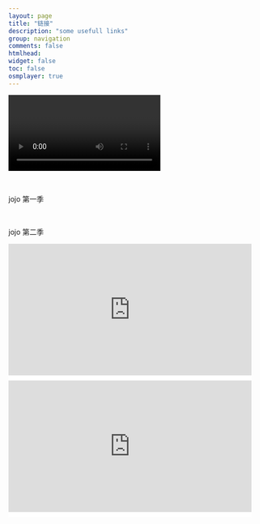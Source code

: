 ```yaml
---
layout: page
title: "链接"
description: "some usefull links"
group: navigation
comments: false
htmlhead: 
widget: false
toc: false
osmplayer: true
---
```


<script type="text/javascript">
  $(function() {
    $("#youtube").osmplayer({
      width: '100%',
      height: '439px',
      playlist: 'https://gdata.youtube.com/feeds/api/playlists/3936178A38BB5F87?v=2&prettyprint=true'
    });
  });
</script>
<video id="youtube"></video>

<br/>
<p>jojo 第一季</p>
<script type="text/javascript">
  $(function() {
    $("#jojo-sucht-das-gluck").osmplayer({
      playlist: '/video/deutsch-lernen/jojo-sucht-das-gluck/playlist.xml',
      height: '439px'
    });
  });
</script>
<div id="jojo-sucht-das-gluck"></div>

<br/>
<p>jojo 第二季</p>
<iframe src="http://vdt.dw.de/index.php?v=deu_zwojojo&amp;w=460&amp;id=2&amp;showtranscript=0" width="480" height="260" scrolling="no" marginheight="0" marginwidth="0" frameborder="0" style="border-bottom:solid 10px #ffffff;">
</iframe>

<iframe src="http://vdt.dw.de/index.php?v=deu_zwojojo&amp;w=460&amp;id=3&amp;showtranscript=0" width="480" height="260" scrolling="no" marginheight="0" marginwidth="0" frameborder="0" style="border-bottom:solid 10px #ffffff;" >
</iframe>

